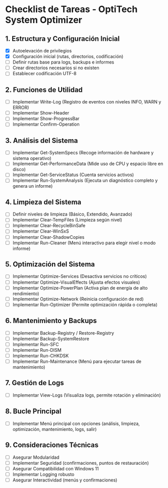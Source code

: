 # Checklist de Tareas - OptiTech System Optimizer

## 1. Estructura y Configuración Inicial
- [x] Autoelevación de privilegios
- [x] Configuración inicial (rutas, directorios, codificación)
- [ ] Definir rutas base para logs, backups e informes
- [ ] Crear directorios necesarios si no existen
- [ ] Establecer codificación UTF-8

## 2. Funciones de Utilidad
- [ ] Implementar Write-Log (Registro de eventos con niveles INFO, WARN y ERROR)
- [ ] Implementar Show-Header
- [ ] Implementar Show-ProgressBar
- [ ] Implementar Confirm-Operation

## 3. Análisis del Sistema
- [ ] Implementar Get-SystemSpecs (Recoge información de hardware y sistema operativo)
- [ ] Implementar Get-PerformanceData (Mide uso de CPU y espacio libre en disco)
- [ ] Implementar Get-ServiceStatus (Cuenta servicios activos)
- [ ] Implementar Run-SystemAnalysis (Ejecuta un diagnóstico completo y genera un informe)

## 4. Limpieza del Sistema
- [ ] Definir niveles de limpieza (Básico, Extendido, Avanzado)
- [ ] Implementar Clear-TempFiles (Limpieza según nivel)
- [ ] Implementar Clear-RecycleBinSafe
- [ ] Implementar Clear-WinSxS
- [ ] Implementar Clear-ShadowCopies
- [ ] Implementar Run-Cleaner (Menú interactivo para elegir nivel o modo informe)

## 5. Optimización del Sistema
- [ ] Implementar Optimize-Services (Desactiva servicios no críticos)
- [ ] Implementar Optimize-VisualEffects (Ajusta efectos visuales)
- [ ] Implementar Optimize-PowerPlan (Activa plan de energía de alto rendimiento)
- [ ] Implementar Optimize-Network (Reinicia configuración de red)
- [ ] Implementar Run-Optimizer (Permite optimización rápida o completa)

## 6. Mantenimiento y Backups
- [ ] Implementar Backup-Registry / Restore-Registry
- [ ] Implementar Backup-SystemRestore
- [ ] Implementar Run-SFC
- [ ] Implementar Run-DISM
- [ ] Implementar Run-CHKDSK
- [ ] Implementar Run-Maintenance (Menú para ejecutar tareas de mantenimiento)

## 7. Gestión de Logs
- [ ] Implementar View-Logs (Visualiza logs, permite rotación y eliminación)

## 8. Bucle Principal
- [ ] Implementar Menú principal con opciones (análisis, limpieza, optimización, mantenimiento, logs, salir)

## 9. Consideraciones Técnicas
- [ ] Asegurar Modularidad
- [ ] Implementar Seguridad (confirmaciones, puntos de restauración)
- [ ] Asegurar Compatibilidad con Windows 11
- [ ] Implementar Logging robusto
- [ ] Asegurar Interactividad (menús y confirmaciones)
